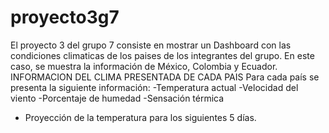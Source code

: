 # proyecto3g7
El proyecto 3 del grupo 7 consiste en mostrar un Dashboard con las condiciones climaticas de los paises de los integrantes del grupo. En este caso, se muestra la información de México, Colombia y Ecuador.  
INFORMACION DEL CLIMA PRESENTADA DE CADA PAIS
Para cada país se presenta la siguiente información: 
-Temperatura actual 
-Velocidad del viento
-Porcentaje de humedad
-Sensación térmica 
- Proyección de la temperatura para los siguientes 5 días.